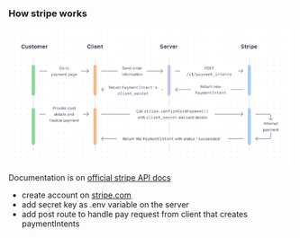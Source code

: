 ### How stripe works

![stripe process](./assets/stripe-process.png)

Documentation is on [official stripe API docs](https://stripe.com/docs/api)

- create account on [stripe.com](https://stripe.com/)
- add secret key as .env variable on the server
- add post route to handle pay request from client that creates paymentIntents
